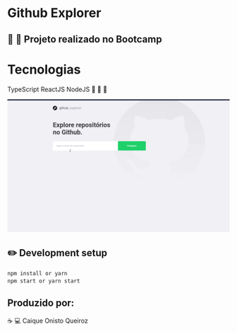 # Github Explorer

## :rocket: :rocket: Projeto realizado no Bootcamp

# Tecnologias

TypeScript ReactJS NodeJS :purple_heart: :purple_heart: :purple_heart:

<img src="img/githubexplorer.gif" alt="drawing" width="900"/>

## :pencil2: Development setup

```sh
npm install or yarn
npm start or yarn start
```
## Produzido por:
:coffee: :computer: Caique Onisto Queiroz
